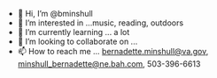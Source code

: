 - 👋 Hi, I’m @bminshull
- 👀 I’m interested in ...music, reading, outdoors
- 🌱 I’m currently learning ... a lot
- 💞️ I’m looking to collaborate on ... 
- 📫 How to reach me ... bernadette.minshull@va.gov, minshull_bernadette@ne.bah.com, 503-396-6613

<!---
bminshull/bminshull is a ✨ special ✨ repository because its `README.md` (this file) appears on your GitHub profile.
You can click the Preview link to take a look at your changes.
--->
